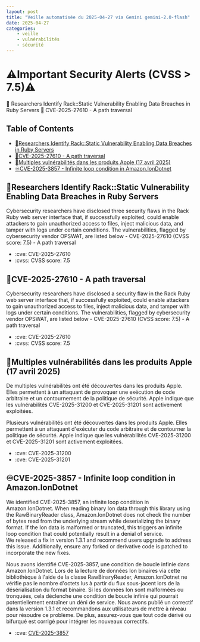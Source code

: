 ```yaml
---
layout: post
title: "Veille automatisée du 2025-04-27 via Gemini gemini-2.0-flash"
date: 2025-04-27
categories:
    - veille
    - vulnérabilités
    - sécurité
---
```


# ⚠️Important Security Alerts (CVSS > 7.5)⚠️
🚨 Researchers Identify Rack::Static Vulnerability Enabling Data Breaches in Ruby Servers
🚨 CVE-2025-27610 - A path traversal

## Table of Contents
*   [🚨Researchers Identify Rack::Static Vulnerability Enabling Data Breaches in Ruby Servers](#researchers-identify-rackstatic-vulnerability-enabling-data-breaches-in-ruby-servers)
*   [🚨CVE-2025-27610 - A path traversal](#cve-2025-27610---a-path-traversal)
*   [🍎Multiples vulnérabilités dans les produits Apple (17 avril 2025)](#multiples-vulnérabilités-dans-les-produits-apple-17-avril-2025)
*   [♾️CVE-2025-3857 - Infinite loop condition in Amazon.IonDotnet](#cve-2025-3857---infinite-loop-condition-in-amazoniondotnet)

## 🚨Researchers Identify Rack::Static Vulnerability Enabling Data Breaches in Ruby Servers
Cybersecurity researchers have disclosed three security flaws in the Rack Ruby web server interface that, if successfully exploited, could enable attackers to gain unauthorized access to files, inject malicious data, and tamper with logs under certain conditions.
The vulnerabilities, flagged by cybersecurity vendor OPSWAT, are listed below -
CVE-2025-27610 (CVSS score: 7.5) - A path traversal

*   :cve: CVE-2025-27610
*   :cvss: CVSS score: 7.5

## 🚨CVE-2025-27610 - A path traversal
Cybersecurity researchers have disclosed a security flaw in the Rack Ruby web server interface that, if successfully exploited, could enable attackers to gain unauthorized access to files, inject malicious data, and tamper with logs under certain conditions.
The vulnerabilities, flagged by cybersecurity vendor OPSWAT, are listed below -
CVE-2025-27610 (CVSS score: 7.5) - A path traversal

*   :cve: CVE-2025-27610
*   :cvss: CVSS score: 7.5

## 🍎Multiples vulnérabilités dans les produits Apple (17 avril 2025)
De multiples vulnérabilités ont été découvertes dans les produits Apple. Elles permettent à un attaquant de provoquer une exécution de code arbitraire et un contournement de la politique de sécurité. Apple indique que les vulnérabilités CVE-2025-31200 et CVE-2025-31201 sont activement exploitées.

Plusieurs vulnérabilités ont été découvertes dans les produits Apple. Elles permettent à un attaquant d'exécuter du code arbitraire et de contourner la politique de sécurité. Apple indique que les vulnérabilités CVE-2025-31200 et CVE-2025-31201 sont activement exploitées.

*   :cve: CVE-2025-31200
*   :cve: CVE-2025-31201

## ♾️CVE-2025-3857 - Infinite loop condition in Amazon.IonDotnet
We identified CVE-2025-3857, an infinite loop condition in Amazon.IonDotnet. When reading binary Ion data through this library using the RawBinaryReader class, Amazon.IonDotnet does not check the number of bytes read from the underlying stream while deserializing the binary format. If the Ion data is malformed or truncated, this triggers an infinite loop condition that could potentially result in a denial of service.
We released a fix in version 1.3.1 and recommend users upgrade to address this issue. Additionally, ensure any forked or derivative code is patched to incorporate the new fixes.

Nous avons identifié CVE-2025-3857, une condition de boucle infinie dans Amazon.IonDotnet. Lors de la lecture de données Ion binaires via cette bibliothèque à l'aide de la classe RawBinaryReader, Amazon.IonDotnet ne vérifie pas le nombre d'octets lus à partir du flux sous-jacent lors de la désérialisation du format binaire. Si les données Ion sont malformées ou tronquées, cela déclenche une condition de boucle infinie qui pourrait potentiellement entraîner un déni de service.
Nous avons publié un correctif dans la version 1.3.1 et recommandons aux utilisateurs de mettre à niveau pour résoudre ce problème. De plus, assurez-vous que tout code dérivé ou bifurqué est corrigé pour intégrer les nouveaux correctifs.

*   :cve: [CVE-2025-3857](https://www.cve.org/CVERecord?id=CVE-2025-3857)
